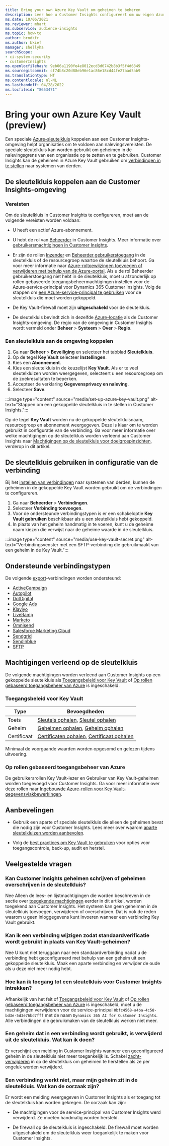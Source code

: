 ```yaml
---
title: Bring your own Azure Key Vault om geheimen te beheren
description: Leer hoe u Customer Insights configureert om uw eigen Azure Key Vault te gebruiken.
ms.date: 10/06/2021
ms.reviewer: mhart
ms.subservice: audience-insights
ms.topic: how-to
author: brndkfr
ms.author: bkief
manager: shellyha
searchScope:
- ci-system-security
- customerInsights
ms.openlocfilehash: 9eb06a1190fe4e8012ecd3d6742b8b3f5f4d6349
ms.sourcegitcommit: cf74b8c20d88eb96e1ac86e18cd44fe27aad5ab9
ms.translationtype: HT
ms.contentlocale: nl-NL
ms.lasthandoff: 04/28/2022
ms.locfileid: "8653471"
---
```

# <a name="bring-your-own-azure-key-vault-preview"></a>Bring your own Azure Key Vault (preview)

Een speciale [Azure-sleutelkluis](/azure/key-vault/general/basic-concepts) koppelen aan een Customer Insights-omgeving helpt organisaties om te voldoen aan nalevingsvereisten.
De speciale sleutelkluis kan worden gebruikt om geheimen in de nalevingsgrens van een organisatie op te zetten en te gebruiken. Customer Insights kan de geheimen in Azure Key Vault gebruiken om [verbindingen in te stellen](connections.md) naar systemen van derden.

## <a name="link-the-key-vault-to-the-customer-insights-environment"></a>De sleutelkluis koppelen aan de Customer Insights-omgeving

### <a name="prerequisites"></a>Vereisten

Om de sleutelkluis in Customer Insights te configureren, moet aan de volgende vereisten worden voldaan:

- U heeft een actief Azure-abonnement.

- U hebt de rol van [Beheerder](permissions.md#admin) in Customer Insights. Meer informatie over [gebruikersmachtigingen in Customer Insights](permissions.md#assign-roles-and-permissions).

- Er zijn de rollen [Inzender](/azure/role-based-access-control/built-in-roles#contributor) en [Beheerder gebruikerstoegang](/azure/role-based-access-control/built-in-roles#user-access-administrator) in de sleutelkluis of de resourcegroep waartoe de sleutelkluis behoort. Ga voor meer informatie naar [Azure-roltoewijzingen toevoegen of verwijderen met behulp van de Azure-portal](/azure/role-based-access-control/role-assignments-portal). Als u de rol Beheerder gebruikerstoegang niet hebt in de sleutelkluis, moet u afzonderlijk op rollen gebaseerde toegangsbeheermachtigingen instellen voor de Azure-service-principal voor Dynamics 365 Customer Insights. Volg de stappen om [een Azure-service-principal te gebruiken](connect-service-principal.md) voor de sleutelkluis die moet worden gekoppeld.

- De Key Vault-firewall moet zijn **uitgeschakeld** voor de sleutelkluis.

- De sleutelkluis bevindt zich in dezelfde [Azure-locatie](https://azure.microsoft.com/global-infrastructure/geographies/#overview) als de Customer Insights-omgeving. De regio van de omgeving in Customer Insights wordt vermeld onder **Beheer** > **Systeem** > **Over** > **Regio**.

### <a name="link-a-key-vault-to-the-environment"></a>Een sleutelkluis aan de omgeving koppelen

1. Ga naar **Beheer** > **Beveiliging** en selecteer het tabblad **Sleutelkluis**.
1. Op de tegel **Key Vault** selecteer **Instellingen**.
1. Kies een **Abonnement**.
1. Kies een sleutelkluis in de keuzelijst **Key Vault**. Als er te veel sleutelkluizen worden weergegeven, selecteert u een resourcegroep om de zoekresultaten te beperken.
1. Accepteer de verklaring **Gegevensprivacy en naleving**.
1. Selecteer **Save**.

:::image type="content" source="media/set-up-azure-key-vault.png" alt-text="Stappen om een gekoppelde sleutelkluis in te stellen in Customer Insights.":::

Op de tegel **Key Vault** worden nu de gekoppelde sleutelkluisnaam, resourcegroep en abonnement weergegeven. Deze is klaar om te worden gebruikt in configuratie van de verbinding.
Ga voor meer informatie over welke machtigingen op de sleutelkluis worden verleend aan Customer Insights naar [Machtigingen op de sleutelkluis voor doelgroepinzichten](#permissions-granted-on-the-key-vault), verderop in dit artikel.

## <a name="use-the-key-vault-in-the-connection-setup"></a>De sleutelkluis gebruiken in configuratie van de verbinding

Bij het [instellen van verbindingen](connections.md) naar systemen van derden, kunnen de geheimen in de gekoppelde Key Vault worden gebruikt om de verbindingen te configureren.

1. Ga naar **Beheerder** > **Verbindingen**.
1. Selecteer **Verbinding toevoegen**.
1. Voor de ondersteunde verbindingstypen is er een schakeloptie **Key Vault gebruiken** beschikbaar als u een sleutelkluis hebt gekoppeld.
1. In plaats van het geheim handmatig in te voeren, kunt u de geheime naam kiezen die verwijst naar de geheime waarde in de sleutelkluis.

:::image type="content" source="media/use-key-vault-secret.png" alt-text="Verbindingsvenster met een SFTP-verbinding die gebruikmaakt van een geheim in de Key Vault.":::

## <a name="supported-connection-types"></a>Ondersteunde verbindingstypen

De volgende [export](export-destinations.md)-verbindingen worden ondersteund:

* [ActiveCampaign](export-active-campaign.md)
* [Autopilot](export-autopilot.md)
* [DotDigital](export-dotdigital.md)
* [Google Ads](export-google-ads.md)
* [Klaviyo](export-klaviyo.md)
* [LiveRamp](export-liveramp.md)
* [Marketo](export-marketo.md)
* [Omnisend](export-omnisend.md)
* [Salesforce Marketing Cloud](export-salesforce.md)
* [Sendgrid](export-sendgrid.md)
* [Sendinblue](export-sendinblue.md)
* [SFTP](export-sftp.md)

## <a name="permissions-granted-on-the-key-vault"></a>Machtigingen verleend op de sleutelkluis

De volgende machtigingen worden verleend aan Customer Insights op een gekoppelde sleutelkluis als [Toegangsbeleid voor Key Vault](/azure/key-vault/general/assign-access-policy?tabs=azure-portal) of [Op rollen gebaseerd toegangsbeheer van Azure](/azure/key-vault/general/rbac-guide?tabs=azure-cli) is ingeschakeld.

### <a name="key-vault-access-policy"></a>Toegangsbeleid voor Key Vault

| Type        | Bevoegdheden          |
| ----------- | -------------------- |
| Toets         | [Sleutels ophalen](/rest/api/keyvault/get-keys), [Sleutel ophalen](/rest/api/keyvault/get-key)                                 |
| Geheim      | [Geheimen ophalen](/rest/api/keyvault/get-secrets), [Geheim ophalen](/rest/api/keyvault/get-secret)                     |
| Certificaat | [Certificaten ophalen](/rest/api/keyvault/get-certificates), [Certificaat ophalen](/rest/api/keyvault/get-certificate) |

Minimaal de voorgaande waarden worden opgesomd en gelezen tijdens uitvoering.

### <a name="azure-role-based-access-control"></a>Op rollen gebaseerd toegangsbeheer van Azure

De gebruikersrollen Key Vault-lezer en Gebruiker van Key Vault-geheimen worden toegevoegd voor Customer Insights. Ga voor meer informatie over deze rollen naar [Ingebouwde Azure-rollen voor Key Vault-gegevensvlakbewerkingen](/azure/key-vault/general/rbac-guide?tabs=azure-cli).

## <a name="recommendations"></a>Aanbevelingen

- Gebruik een aparte of speciale sleutelkluis die alleen de geheimen bevat die nodig zijn voor Customer Insights. Lees meer over waarom [aparte sleutelkluizen worden aanbevolen](/azure/key-vault/general/best-practices#why-we-recommend-separate-key-vaults).

- Volg de [best practices om Key Vault te gebruiken](/azure/key-vault/general/best-practices#turn-on-logging) voor opties voor toegangscontrole, back-up, audit en herstel.

## <a name="frequently-asked-questions"></a>Veelgestelde vragen

### <a name="can-customer-insights-write-secrets-or-overwrite-secrets-into-the-key-vault"></a>Kan Customer Insights geheimen schrijven of geheimen overschrijven in de sleutelkluis?

Nee Alleen de lees- en lijstmachtigingen die worden beschreven in de sectie over [toegekende machtigingen](#permissions-granted-on-the-key-vault) eerder in dit artikel, worden toegekend aan Customer Insights. Het systeem kan geen geheimen in de sleutelkluis toevoegen, verwijderen of overschrijven. Dat is ook de reden waarom u geen inloggegevens kunt invoeren wanneer een verbinding Key Vault gebruikt.

### <a name="can-i-change-a-connection-from-using-key-vault-secrets-to-default-authentication"></a>Kan ik een verbinding wijzigen zodat standaardverificatie wordt gebruikt in plaats van Key Vault-geheimen?

Nee U kunt niet teruggaan naar een standaardverbinding nadat u de verbinding hebt geconfigureerd met behulp van een geheim uit een gekoppelde sleutelkluis. Maak een aparte verbinding en verwijder de oude als u deze niet meer nodig hebt.

### <a name="how-can-i-revoke-access-to-a-key-vault-for-customer-insights"></a>Hoe kan ik toegang tot een sleutelkluis voor Customer Insights intrekken?

Afhankelijk van het feit of [Toegangsbeleid voor Key Vault](/azure/key-vault/general/assign-access-policy?tabs=azure-portal) of [Op rollen gebaseerd toegangsbeheer van Azure](/azure/key-vault/general/rbac-guide?tabs=azure-cli) is ingeschakeld, moet u de machtigingen verwijderen voor de service-principal `0bfc4568-a4ba-4c58-bd3e-5d3e76bd7fff` met de naam `Dynamics 365 AI for Customer Insights`. Alle verbindingen die gebruikmaken van de sleutelkluis werken niet meer.

### <a name="a-secret-thats-used-in-a-connection-got-removed-from-the-key-vault-what-can-i-do"></a>Een geheim dat in een verbinding wordt gebruikt, is verwijderd uit de sleutelkluis. Wat kan ik doen?

Er verschijnt een melding in Customer Insights wanneer een geconfigureerd geheim in de sleutelkluis niet meer toegankelijk is. Schakel [zacht-verwijderen](/azure/key-vault/general/soft-delete-overview) in op de sleutelkluis om geheimen te herstellen als ze per ongeluk werden verwijderd.

### <a name="a-connection-doesnt-work-but-my-secret-is-in-the-key-vault-what-might-be-the-cause"></a>Een verbinding werkt niet, maar mijn geheim zit in de sleutelkluis. Wat kan de oorzaak zijn?

Er wordt een melding weergegeven in Customer Insights als er toegang tot de sleutelkluis kan worden gekregen. De oorzaak kan zijn:

- De machtigingen voor de service-principal van Customer Insights werd verwijderd. Ze moeten handmatig worden hersteld.

- De firewall op de sleutelkluis is ingeschakeld. De firewall moet worden uitgeschakeld om de sleutelkluis weer toegankelijk te maken voor Customer Insights.
